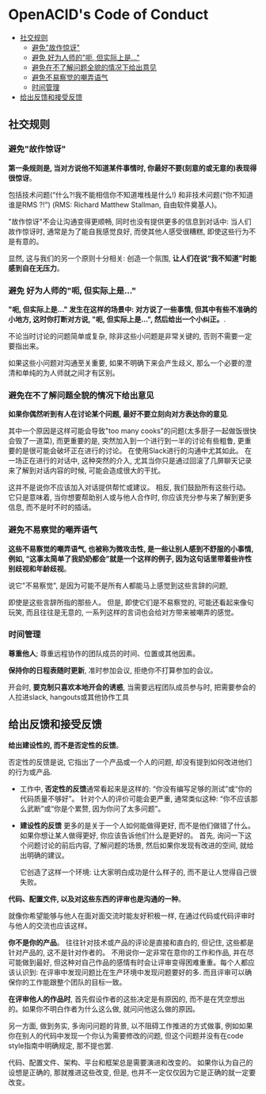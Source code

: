 # OpenACID's Code of Conduct

<!-- START doctoc generated TOC please keep comment here to allow auto update -->
<!-- DON'T EDIT THIS SECTION, INSTEAD RE-RUN doctoc TO UPDATE -->


- [社交规则](#%E7%A4%BE%E4%BA%A4%E8%A7%84%E5%88%99)
  - [避免"故作惊讶"](#%E9%81%BF%E5%85%8D%E6%95%85%E4%BD%9C%E6%83%8A%E8%AE%B6)
  - [避免 好为人师的"呃,  但实际上是..."](#%E9%81%BF%E5%85%8D-%E5%A5%BD%E4%B8%BA%E4%BA%BA%E5%B8%88%E7%9A%84%E5%91%83--%E4%BD%86%E5%AE%9E%E9%99%85%E4%B8%8A%E6%98%AF)
  - [避免在不了解问题全貌的情况下给出意见](#%E9%81%BF%E5%85%8D%E5%9C%A8%E4%B8%8D%E4%BA%86%E8%A7%A3%E9%97%AE%E9%A2%98%E5%85%A8%E8%B2%8C%E7%9A%84%E6%83%85%E5%86%B5%E4%B8%8B%E7%BB%99%E5%87%BA%E6%84%8F%E8%A7%81)
  - [避免不易察觉的嘲弄语气](#%E9%81%BF%E5%85%8D%E4%B8%8D%E6%98%93%E5%AF%9F%E8%A7%89%E7%9A%84%E5%98%B2%E5%BC%84%E8%AF%AD%E6%B0%94)
  - [时间管理](#%E6%97%B6%E9%97%B4%E7%AE%A1%E7%90%86)
- [给出反馈和接受反馈](#%E7%BB%99%E5%87%BA%E5%8F%8D%E9%A6%88%E5%92%8C%E6%8E%A5%E5%8F%97%E5%8F%8D%E9%A6%88)

<!-- END doctoc generated TOC please keep comment here to allow auto update -->


## 社交规则


### 避免"故作惊讶"

**第一条规则是, 当对方说他不知道某件事情时, 你最好不要(刻意的或无意的)表现得很惊讶**。

包括技术问题(“什么?!我不能相信你不知道堆栈是什么!) 和非技术问题(“你不知道谁是RMS ?!”)
(RMS: Richard Matthew Stallman,  自由软件奠基人)。

"故作惊讶"不会让沟通变得更顺畅,  同时也没有提供更多的信息到对话中:
当人们故作惊讶时, 通常是为了能自我感觉良好, 而使其他人感受很糟糕, 
即使这些行为不是有意的。

显然, 这与我们的另一个原则十分相关: 创造一个氛围,  **让人们在说“我不知道”时能感到自在无压力**。


### 避免 好为人师的"呃,  但实际上是..."

**"呃,  但实际上是..." 发生在这样的场景中: 对方说了一些事情, 但其中有些不准确的小地方,  这时你打断对方说, "呃,  但实际上是...", 然后给出一个小纠正。**.

不论当时讨论的问题简单或复杂, 除非这些小问题是非常关键的,  否则不需要一定要指出来。

如果这些小问题对沟通至关重要, 如果不明确下来会产生歧义,  那么一个必要的澄清和单纯的为人师就之间才有区别。


### 避免在不了解问题全貌的情况下给出意见

**如果你偶然听到有人在讨论某个问题,  最好不要立刻向对方表达你的意见**.

其中一个原因是这样可能会导致"too many
cooks"的问题(太多厨子一起做饭很快会毁了一道菜),  而更重要的是,
突然加入到一个进行到一半的讨论有些粗鲁,  更重要的是很可能会破坏正在进行的讨论。
在使用Slack进行的沟通中尤其如此。 在一场正在进行的对话中, 这种突然的介入,
尤其当你只是通过回滚了几屏聊天记录来了解到对话内容的时候,
可能会造成很大的干扰。

这并不是说你不应该加入对话提供帮忙或建议。 相反, 我们鼓励所有这些行动。
它只是意味着, 当你想要帮助别人或与他人合作时,  你应该充分参与来了解到更多信息,
而不是时不时的插话。


### 避免不易察觉的嘲弄语气

**这些不易察觉的嘲弄语气, 也被称为微攻击性,  是一些让别人感到不舒服的小事情,  例如, “这事太简单了我奶奶都会”就是一个这样的例子,  因为这句话里带着些许性别歧视和年龄歧视**。

说它"不易察觉", 是因为可能不是所有人都能马上感觉到这些言辞的问题,

即使是这些言辞所指的那些人。 但是, 即使它们是不易察觉的,  可能还看起来像句玩笑,
而且往往是无意的,  一系列这样的言词也会给对方带来被嘲弄的感觉。


### 时间管理

**尊重他人**; 尊重远程协作的团队成员的时间、位置或其他因素。

**保持你的日程表随时更新**, 准时参加会议, 拒绝你不打算参加的会议。

开会时,  **要克制只喜欢本地开会的诱惑**,  当需要远程团队成员参与时, 把需要参会的人拉进slack,  hangouts或其他协作工具


## 给出反馈和接受反馈

**给出建设性的, 而不是否定性的反馈**。

否定性的反馈是说,  它指出了一个产品或一个人的问题,  却没有提到如何改进他们的行为或产品.

- 工作中,  **否定性的反馈**通常看起来是这样的:
  “你没有编写足够的测试”或“你的代码质量不够好”。 针对个人的评价可能会更严重,
  通常类似这种: “你不应该那么武断”或“你是个累赘, 因为你问了太多问题”。

- **建设性的反馈** 更多的是关于一个人如何能做得更好, 而不是他们做错了什么。
  如果你想让某人做得更好, 你应该告诉他们什么是更好的。 首先,
  询问一下这个问题讨论的前后内容,  了解问题的场景,  然后如果你发现有改进的空间,
  就给出明确的建议。

  它创造了这样一个环境: 让大家明白成功是什么样子的, 而不是让人觉得自己很失败。

**代码、配置文件,  以及对这些东西的评审也是沟通的一种**。

就像你希望能够与他人在面对面交流时能友好积极一样,
在通过代码或代码评审时与他人的交流也应该这样。

**你不是你的产品**。
往往针对技术或产品的评论是直接和直白的, 但记住,  这些都是针对产品的,
这不是针对作者的。 不用说你一定非常在意你的工作和作品,  并在尽可能做到最好,
但这种对自己作品的感情有时会让评审变得困难重重。每个人都应该认识到:
在评审中发现问题比在生产环境中发现问题要好的多.
而且评审可以确保你的工作能跟整个团队的目标一致。

**在评审他人的作品时**,
首先假设作者的这些决定是有原因的,
而不是在凭空想出的。如果你不明白作者为什么这么做, 就问问他这么做的原因。

另一方面,  做到务实, 多询问问题的背景,  以不阻碍工作推进的方式做事,
例如如果你在别人的代码中发现一个你认为需要修改的问题,  但这个问题并没有在code
style指南中明确规定,  那不提也罢.

代码、配置文件、架构、平台和框架总是需要演进和改变的。
如果你认为自己的设想是正确的, 那就推进这些改变, 但是,
也并不一定仅仅因为它是正确的就一定要改变。
